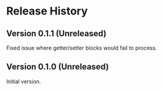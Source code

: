 # Release History

## Version 0.1.1 (Unreleased)
Fixed issue where getter/setter blocks would fail to process.

## Version 0.1.0 (Unreleased)
Initial version.

